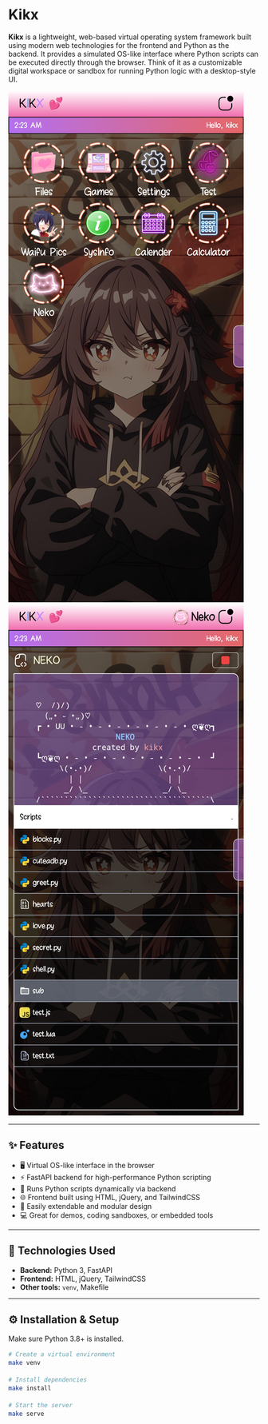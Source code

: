 # Kikx

**Kikx** is a lightweight, web-based virtual operating system framework built using modern web technologies for the frontend and Python as the backend. It provides a simulated OS-like interface where Python scripts can be executed directly through the browser. Think of it as a customizable digital workspace or sandbox for running Python logic with a desktop-style UI.

![Kikx Screenshot 1](docs/screenshots/screen1.jpg)
![Kikx Screenshot 2](docs/screenshots/screen2.jpg)

---

## ✨ Features

- 🖥️ Virtual OS-like interface in the browser  
- ⚡ FastAPI backend for high-performance Python scripting  
- 🧠 Runs Python scripts dynamically via backend  
- 🌐 Frontend built using HTML, jQuery, and TailwindCSS  
- 🔌 Easily extendable and modular design  
- 💻 Great for demos, coding sandboxes, or embedded tools  

---

## 🚀 Technologies Used

- **Backend:** Python 3, FastAPI  
- **Frontend:** HTML, jQuery, TailwindCSS  
- **Other tools:** `venv`, Makefile

---

## ⚙️ Installation & Setup

Make sure Python 3.8+ is installed.

```bash
# Create a virtual environment
make venv

# Install dependencies
make install

# Start the server
make serve
